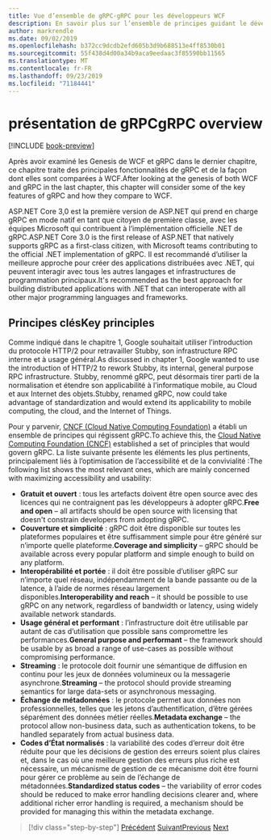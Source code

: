 ```yaml
---
title: Vue d’ensemble de gRPC-gRPC pour les développeurs WCF
description: En savoir plus sur l’ensemble de principes guidant le développement de gRPC.
author: markrendle
ms.date: 09/02/2019
ms.openlocfilehash: b372cc9dcdb2efd605b3d9b688513e4ff8530b01
ms.sourcegitcommit: 55f438d4d00a34b9aca9eedaac3f85590bb11565
ms.translationtype: MT
ms.contentlocale: fr-FR
ms.lasthandoff: 09/23/2019
ms.locfileid: "71184441"
---
```

# <a name="grpc-overview"></a><span data-ttu-id="76b91-103">présentation de gRPC</span><span class="sxs-lookup"><span data-stu-id="76b91-103">gRPC overview</span></span>

[!INCLUDE [book-preview](../../../includes/book-preview.md)]

<span data-ttu-id="76b91-104">Après avoir examiné les Genesis de WCF et gRPC dans le dernier chapitre, ce chapitre traite des principales fonctionnalités de gRPC et de la façon dont elles sont comparées à WCF.</span><span class="sxs-lookup"><span data-stu-id="76b91-104">After looking at the genesis of both WCF and gRPC in the last chapter, this chapter will consider some of the key features of gRPC and how they compare to WCF.</span></span>

<span data-ttu-id="76b91-105">ASP.NET Core 3,0 est la première version de ASP.NET qui prend en charge gRPC en mode natif en tant que citoyen de première classe, avec les équipes Microsoft qui contribuent à l’implémentation officielle .NET de gRPC.</span><span class="sxs-lookup"><span data-stu-id="76b91-105">ASP.NET Core 3.0 is the first release of ASP.NET that natively supports gRPC as a first-class citizen, with Microsoft teams contributing to the official .NET implementation of gRPC.</span></span> <span data-ttu-id="76b91-106">Il est recommandé d’utiliser la meilleure approche pour créer des applications distribuées avec .NET, qui peuvent interagir avec tous les autres langages et infrastructures de programmation principaux.</span><span class="sxs-lookup"><span data-stu-id="76b91-106">It's recommended as the best approach for building distributed applications with .NET that can interoperate with all other major programming languages and frameworks.</span></span>

## <a name="key-principles"></a><span data-ttu-id="76b91-107">Principes clés</span><span class="sxs-lookup"><span data-stu-id="76b91-107">Key principles</span></span>

<span data-ttu-id="76b91-108">Comme indiqué dans le chapitre 1, Google souhaitait utiliser l’introduction du protocole HTTP/2 pour retravailler Stubby, son infrastructure RPC interne et à usage général.</span><span class="sxs-lookup"><span data-stu-id="76b91-108">As discussed in chapter 1, Google wanted to use the introduction of HTTP/2 to rework Stubby, its internal, general purpose RPC infrastructure.</span></span> <span data-ttu-id="76b91-109">Stubby, renommé gRPC, peut désormais tirer parti de la normalisation et étendre son applicabilité à l’informatique mobile, au Cloud et aux Internet des objets.</span><span class="sxs-lookup"><span data-stu-id="76b91-109">Stubby, renamed gRPC, now could take advantage of standardization and would extend its applicability to mobile computing, the cloud, and the Internet of Things.</span></span>

<span data-ttu-id="76b91-110">Pour y parvenir, [CNCF (Cloud Native Computing Foundation)](https://www.cncf.io/) a établi un ensemble de principes qui régissent gRPC.</span><span class="sxs-lookup"><span data-stu-id="76b91-110">To achieve this, the [Cloud Native Computing Foundation (CNCF)](https://www.cncf.io/) established a set of principles that would govern gRPC.</span></span> <span data-ttu-id="76b91-111">La liste suivante présente les éléments les plus pertinents, principalement liés à l’optimisation de l’accessibilité et de la convivialité :</span><span class="sxs-lookup"><span data-stu-id="76b91-111">The following list shows the most relevant ones, which are mainly concerned with maximizing accessibility and usability:</span></span>

- <span data-ttu-id="76b91-112">**Gratuit et ouvert** : tous les artefacts doivent être open source avec des licences qui ne contraignent pas les développeurs à adopter gRPC.</span><span class="sxs-lookup"><span data-stu-id="76b91-112">**Free and open** – all artifacts should be open source with licensing that doesn't constrain developers from adopting gRPC.</span></span>
- <span data-ttu-id="76b91-113">**Couverture et simplicité** : gRPC doit être disponible sur toutes les plateformes populaires et être suffisamment simple pour être généré sur n’importe quelle plateforme.</span><span class="sxs-lookup"><span data-stu-id="76b91-113">**Coverage and simplicity** – gRPC should be available across every popular platform and simple enough to build on any platform.</span></span>
- <span data-ttu-id="76b91-114">**Interopérabilité et portée** : il doit être possible d’utiliser gRPC sur n’importe quel réseau, indépendamment de la bande passante ou de la latence, à l’aide de normes réseau largement disponibles.</span><span class="sxs-lookup"><span data-stu-id="76b91-114">**Interoperability and reach** – it should be possible to use gRPC on any network, regardless of bandwidth or latency, using widely available network standards.</span></span>
- <span data-ttu-id="76b91-115">**Usage général et performant** : l’infrastructure doit être utilisable par autant de cas d’utilisation que possible sans compromettre les performances.</span><span class="sxs-lookup"><span data-stu-id="76b91-115">**General purpose and performant** – the framework should be usable by as broad a range of use-cases as possible without compromising performance.</span></span>
- <span data-ttu-id="76b91-116">**Streaming** : le protocole doit fournir une sémantique de diffusion en continu pour les jeux de données volumineux ou la messagerie asynchrone.</span><span class="sxs-lookup"><span data-stu-id="76b91-116">**Streaming** – the protocol should provide streaming semantics for large data-sets or asynchronous messaging.</span></span>
- <span data-ttu-id="76b91-117">**Échange de métadonnées** : le protocole permet aux données non professionnelles, telles que les jetons d’authentification, d’être gérées séparément des données métier réelles.</span><span class="sxs-lookup"><span data-stu-id="76b91-117">**Metadata exchange** – the protocol allow non-business data, such as authentication tokens, to be handled separately from actual business data.</span></span>
- <span data-ttu-id="76b91-118">**Codes d’État normalisés** : la variabilité des codes d’erreur doit être réduite pour que les décisions de gestion des erreurs soient plus claires et, dans le cas où une meilleure gestion des erreurs plus riche est nécessaire, un mécanisme de gestion de ce mécanisme doit être fourni pour gérer ce problème au sein de l’échange de métadonnées.</span><span class="sxs-lookup"><span data-stu-id="76b91-118">**Standardized status codes** – the variability of error codes should be reduced to make error handling decisions clearer and, where additional richer error handling is required, a mechanism should be provided for managing this within the metadata exchange.</span></span>

>[!div class="step-by-step"]
><span data-ttu-id="76b91-119">[Précédent](introduction.md)
>[Suivant](approach.md)</span><span class="sxs-lookup"><span data-stu-id="76b91-119">[Previous](introduction.md)
[Next](approach.md)</span></span>
